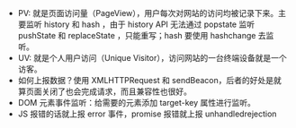 - PV: 就是页面访问量（PageView），用户每次对网站的访问均被记录下来。主要监听 history 和 hash ，由于 history API 无法通过 popstate 监听 pushState 和 replaceState ，只能重写；hash 要使用 hashchange 去监听。
- UV: 就是个人用户访问（Unique Visitor），访问网站的一台终端设备就是一个访客。
- 如何上报数据？使用 XMLHTTPRequest 和 sendBeacon，后者的好处是就算页面关闭了也会完成请求，而且兼容性也很好。
- DOM 元素事件监听：给需要的元素添加 target-key 属性进行监听。
- JS 报错的话就上报 error 事件，promise 报错就上报 unhandledrejection
